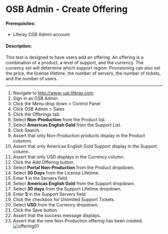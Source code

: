 OSB Admin - Create Offering
===========================

#### Prerequisites: ####
* Liferay OSB Admin account


#### Description: ####
This test is designed to have users add an offering. An offering is a combination of a product, a level of support, and the currency. The currency set will determine which support region. Provisioning can also set the price, the license lifetime, the number of servers, the number of tickets, and the number of users.

****
1. Navigate to http://www-uat.liferay.com
1. Sign in as OSB Admin
1. Click the Menu drop down > Control Panel
1. Click OSB Admin > Sales
1. Click the Offerings tab.
1. Select **Non-Production** from the Product list.
1. Select **Americas English Gold** from the Support List.
1. Click Search.
1. Assert that only Non-Production products display in the Product columnn.
1. Assert that only Americas English Gold Support display in the Support column.
1. Assert that only USD displays in the Currency column.
1. Click the Add Offering button.
1. Select **Portal Non-Production** from the Product dropdown.
1. Select **30 Days** from the License Lifetime.
1. Enter **1** in the Servers field.
1. Select **Americas English Gold** from the Support dropdown.
1. Select **30 days** from the Support Lifetime dropdown.
1. Enter **5** in the Support Servers field.
1. Click the checkbox for Unlimited Support Tickets.
1. Select **USD** from the Currency dropdown.
1. Click the Save button.
1. Assert that the success message displays.
1. Assert that the new Non-Production offering has been created.    
![offering01](https://github.com/liferay/liferay-qa-ee/raw/master/licensing/images/offering01.png)